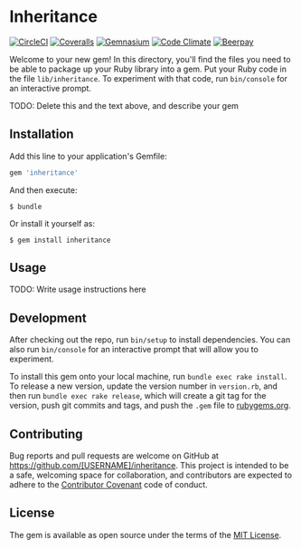 # Inheritance

[![CircleCI](https://img.shields.io/circleci/project/github/thombruce/inheritance.svg)](https://circleci.com/gh/thombruce/inheritance) [![Coveralls](https://img.shields.io/coveralls/thombruce/inheritance.svg)](https://coveralls.io/github/thombruce/inheritance) [![Gemnasium](https://img.shields.io/gemnasium/thombruce/inheritance.svg)](https://gemnasium.com/github.com/thombruce/inheritance) [![Code Climate](https://img.shields.io/codeclimate/github/thombruce/inheritance.svg)](https://codeclimate.com/github/thombruce/inheritance) [![Beerpay](https://beerpay.io/thombruce/inheritance/badge.svg?style=beer)](https://beerpay.io/thombruce/inheritance)


Welcome to your new gem! In this directory, you'll find the files you need to be able to package up your Ruby library into a gem. Put your Ruby code in the file `lib/inheritance`. To experiment with that code, run `bin/console` for an interactive prompt.

TODO: Delete this and the text above, and describe your gem

## Installation

Add this line to your application's Gemfile:

```ruby
gem 'inheritance'
```

And then execute:

    $ bundle

Or install it yourself as:

    $ gem install inheritance

## Usage

TODO: Write usage instructions here

## Development

After checking out the repo, run `bin/setup` to install dependencies. You can also run `bin/console` for an interactive prompt that will allow you to experiment.

To install this gem onto your local machine, run `bundle exec rake install`. To release a new version, update the version number in `version.rb`, and then run `bundle exec rake release`, which will create a git tag for the version, push git commits and tags, and push the `.gem` file to [rubygems.org](https://rubygems.org).

## Contributing

Bug reports and pull requests are welcome on GitHub at https://github.com/[USERNAME]/inheritance. This project is intended to be a safe, welcoming space for collaboration, and contributors are expected to adhere to the [Contributor Covenant](http://contributor-covenant.org) code of conduct.


## License

The gem is available as open source under the terms of the [MIT License](http://opensource.org/licenses/MIT).

